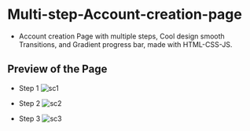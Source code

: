 # Multi-step-Account-creation-page
- Account creation Page with multiple steps, Cool design smooth Transitions, and Gradient progress bar, made with HTML-CSS-JS.

## Preview of the Page 

- Step 1
![sc1](https://user-images.githubusercontent.com/76783878/136269166-9f8866d3-11a5-4f4b-8d37-848119585ba6.jpg)

- Step 2
![sc2](https://user-images.githubusercontent.com/76783878/136269208-acf3c1e1-abf0-4d78-98af-9d555337996b.jpg)

- Step 3
![sc3](https://user-images.githubusercontent.com/76783878/136269219-ba20b75f-7b0a-4158-a1ec-7c7adc3f0e71.jpg)
